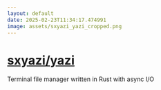 ```yaml
---
layout: default
date: 2025-02-23T11:34:17.474991
image: assets/sxyazi_yazi_cropped.png
---
```


# [sxyazi/yazi](https://github.com/sxyazi/yazi)

Terminal file manager written in Rust with async I/O
